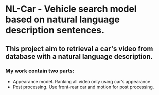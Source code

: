 # NL-Car - Vehicle search model based on natural language description sentences.
## This project aim to retrieval a car's video from database with a natural language description.
### My work contain two parts:
* Appearance model. Ranking all video only using car's appearance
* Post processing. Use front-rear car and motion for post processing.
